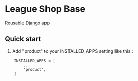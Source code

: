 # League Shop Base

Reusable Django app

## Quick start

1. Add "product" to your INSTALLED_APPS setting like this::

```
    INSTALLED_APPS = [
        ...
        'product',
    ]
```

